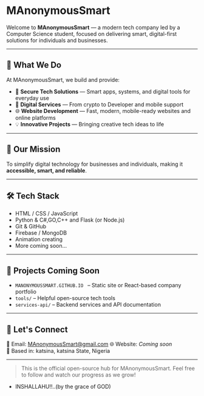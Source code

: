 # MAnonymousSmart

Welcome to **MAnonymousSmart** — a modern tech company led by a Computer Science student, focused on delivering smart, digital-first solutions for individuals and businesses.

---

## 🚀 What We Do

At MAnonymousSmart, we build and provide:

- 🔐 **Secure Tech Solutions** — Smart apps, systems, and digital tools for everyday use
- 📱 **Digital Services** — From crypto to Developer and mobile support
- 🌐 **Website Development** — Fast, modern, mobile-ready websites and online platforms
- 💡 **Innovative Projects** — Bringing creative tech ideas to life

---

## 🎯 Our Mission

To simplify digital technology for businesses and individuals, making it **accessible, smart, and reliable**.

---

## 🛠️ Tech Stack

- HTML / CSS / JavaScript
- Python & C#,GO,C++ and Flask (or Node.js)
- Git & GitHub
- Firebase / MongoDB
- Animation creating
- More coming soon...

---

## 📁 Projects Coming Soon

- `MANONYMOUSSMART.GITHUB.IO ` – Static site or React-based company portfolio
- `tools/` – Helpful open-source tech tools
- `services-api/` – Backend services and API documentation

---

## 💬 Let's Connect

📧 Email: MAnonymousSmart@gmail.com 
🌐 Website: *Coming soon*  
📍 Based in: katsina, katsina State, Nigeria

---

> This is the official open-source hub for MAnonymousSmart. Feel free to follow and watch our progress as we grow!
-  INSHALLAHU!!..(by the grace of GOD)
